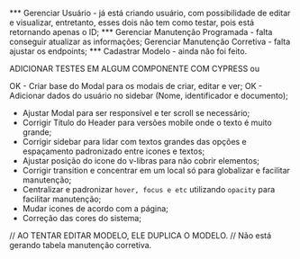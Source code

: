 *** Gerenciar Usuário - já está criando usuário, com possibilidade de editar e visualizar, entretanto, esses dois não tem como testar, pois está retornando apenas o ID;
*** Gerenciar Manutenção Programada - falta conseguir atualizar as informações;
Gerenciar Manutenção Corretiva - falta ajustar os endpoints;
*** Cadastrar Modelo - ainda não foi feito.

ADICIONAR TESTES EM ALGUM COMPONENTE COM CYPRESS ou 


OK - Criar base do Modal para os modais de criar, editar e ver;
OK - Adicionar dados do usuário no sidebar (Nome, identificador e documento);
- Ajustar Modal para ser responsível e ter scroll se necessário;
- Corrigir Título do Header para versões mobile onde o texto é muito grande;
- Corrigir sidebar para lidar com textos grandes das opções e espaçamento padronizado entre icones e textos;
- Ajustar posição do icone do v-libras para não cobrir elementos;
- Corrigir transition e concentrar em um local só para globalizar e facilitar manutenção;
- Centralizar e padronizar `hover, focus e etc` utilizando `opacity` para facilitar manutenção;
- Mudar icones de acordo com a página;
- Correção das cores do sistema;


// AO TENTAR EDITAR MODELO, ELE DUPLICA O MODELO.
// Não está gerando tabela manutenção corretiva.

